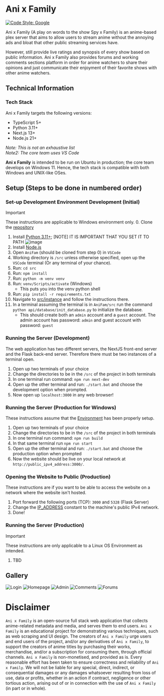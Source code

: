 # Ani x Family
[![Code Style: Google](https://img.shields.io/badge/code%20style-google-blueviolet.svg)](https://github.com/google/gts)

Ani x Family (A play on words to the show Spy x Family) is an anime-based plex server that aims to allow users to stream anime without the annoying ads and bloat that other public streaming services have. 

However, still provide live ratings and synopsis of every show based on public information. Ani x Family also provides forums and working comments sections platform in order for anime watchers to share their opinions and just communicate their enjoyment of their favorite shows with other anime watchers.

## Technical Information
### Tech Stack
Ani x Family targets the following versions:
- TypeScript 5+
- Python 3.11+
- Next.js 13+
- Node.js 21+

*Note: This is not an exhaustive list*  
*Note2: The core team uses VS Code*

**Ani x Family** is intended to be run on Ubuntu in production; the core team develops on Windows 11. Hence, the tech stack is compatible with both Windows and UNIX-like OSes.
## Setup (Steps to be done in numbered order)
### Set-up Development Environment Development (Initial)
> [!IMPORTANT]
These instructions are applicable to Windows environment only.
0. Clone the [repository](https://github.com/Bratah123/AniFam)
1. Install [Python 3.11+](https://www.python.org/downloads/); [NOTE] IT IS IMPORTANT THAT YOU SET IT TO PATH
  ![image](https://github.com/Bratah123/AniFam/assets/58405975/53613b44-3e0d-4f68-ad89-de69775a2776)
2. Install [Node.js](https://nodejs.org/en)
3. Open `AniFam` (should be cloned from step 0) in `VSCode`
4. Working directory is `/src` unless otherwise specified, open up the `VSCode` terminal (Or any terminal of your chance).
5. Run: `cd src`
6. Run: `npm install`
7. Run: `python -m venv venv`
8. Run: `venv/Scripts/activate` (Windows)
    - This puts you into the venv python shell
9. Run: `pip install -r requirements.txt`
10. Navigate to [src/instance](https://github.com/Bratah123/AniFam/tree/main/src/instance) and follow the instructions there.
11. In a terminal assuming the terminal is in `AniFam/src` run the command `python api/database/init_database.py` to initialize the database.
    - This should create both an `admin` account and a `guest` account. The admin account has password: `admin` and guest account with password: `guest`

### Running the Server (**Development**)
The web application has two different servers, the NextJS front-end server and the Flask back-end server.
Therefore there must be two instances of a terminal open.
1. Open up two terminals of your choice
2. Change the directories to be in the `/src` of the project in both terminals
3. In one terminal run command: `npm run next-dev`
4. Open up the other terminal and run: `./start.bat` and choose the development option when prompted.
5. Now open up `localhost:3000` in any web browser!

### Running the Server (**Production for Windows**)
These instructions assume that the [Environment](https://github.com/Bratah123/AniFam?tab=readme-ov-file#setup-steps-to-be-done-in-numbered-order) has been properly setup.
1. Open up two terminals of your choice
2. Change the directories to be in the `/src` of the project in both terminals
3. In one terminal run command: `npm run build`
4. In that same terminal run `npm run start`
5. Open up the other terminal and run: `./start.bat` and choose the production option when prompted
6. Now the website should be live on your local network at `http://public_ipv4_address:3000/`.

### Opening the Website to Public (**Production**)
These instructions are if you want to be able to access the website on a network where the website isn't hosted.
1. Port forward the following ports (TCP): `3000` and `5328` (Flask Server)
2. Change the [IP_ADDRESS](https://github.com/Bratah123/AniFam/blob/main/src/app/media/page.tsx#L30) constant to the machine's public IPv4 network.
3. Done!

### Running the Server (**Production**)
> [!IMPORTANT]
These instructions are only applicable to a Linux OS Environment as intended.
1. TBD

## Gallery
![Login](https://github.com/Bratah123/AniFam/assets/58405975/4f80f5d8-02a4-4d71-8201-7073b9771ab6)
![Homepage](https://github.com/Bratah123/AniFam/assets/58405975/6f6f96a8-cf3c-44d8-bc67-acc89aa3d423)
![Admin](https://github.com/Bratah123/AniFam/assets/58405975/9b18bafd-9d80-4733-b6d0-c29d4f0a7db7)
![Comments](https://github.com/Bratah123/AniFam/assets/58405975/0e907673-87bf-4a0e-946e-4fbbf95787d9)
![Forums](https://github.com/Bratah123/AniFam/assets/58405975/21a58c2d-520d-437a-9eea-b2e2f4d4c891)


# Disclaimer
`Ani x Family` is an open-source full stack web application that collects anime-related metadata and media, and serves them to end users. `Ani x Family` is an educational project for demonstrating various techniques, such as web scraping and UI design. The creators of `Ani x Family` urge users and end users of the project, and/or any derivatives of `Ani x Family`, to support the creators of anime titles by purchasing their works, merchandise, and/or a subscription for consuming them, through official channels. `Ani x Family` is non-monetised, and provided as is. Every reasonable effort has been taken to ensure correctness and reliability of `Ani x Family`. We will not be liable for any special, direct, indirect, or consequential damages or any damages whatsoever resulting from loss of use, data or profits, whether in an action if contract, negligence or other tortious action, arising out of or in connection with the use of `Ani x Family` (in part or in whole).
